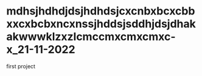 # mdhsjhdhdjdsjhdhdsjcxcnbxbcxcbbxxcxbcbxncxnssjhddsjsddhjdsjdhakakwwwklzxzlcmccmxcmxcmxc-x_21-11-2022
first project
